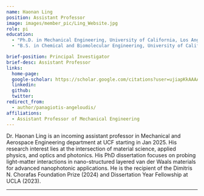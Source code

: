 ```yaml
---
name: Haonan Ling
position: Assistant Professor
image: images/member_pic/Ling_Website.jpg
role: pi
education: 
  - "Ph.D. in Mechanical Engineering, University of California, Los Angeles (2024)"
  - "B.S. in Chemical and Biomolecular Engineering, University of California, Los Angeles (2017)"

brief-position: Principal Investigator
brief-desc: Assistant Professor
links:
  home-page: 
  google-scholar: https://scholar.google.com/citations?user=ujiapKkAAAAJ&hl=en&oi=ao
  linkedin: 
  github: 
  twitter: 
redirect_from:
  - author/panagiotis-angeloudis/
affiliations:
  - Assistant Professor of Mechanical Engineering
---
```

Dr. Haonan Ling is an incoming assistant professor in Mechanical and Aerospace Engineering department at UCF starting in Jan 2025. His research interest lies at the intersection of material science, applied physics, and optics and photonics. His PhD dissertation focuses on probing light-matter interactions in nano-structured layered van der Waals materials for advanced nanophotonic applications. He is the recipient of the Dimitris N. Chorafas Foundation Prize (2024) and Dissertation Year Fellowship at UCLA (2023).

---

